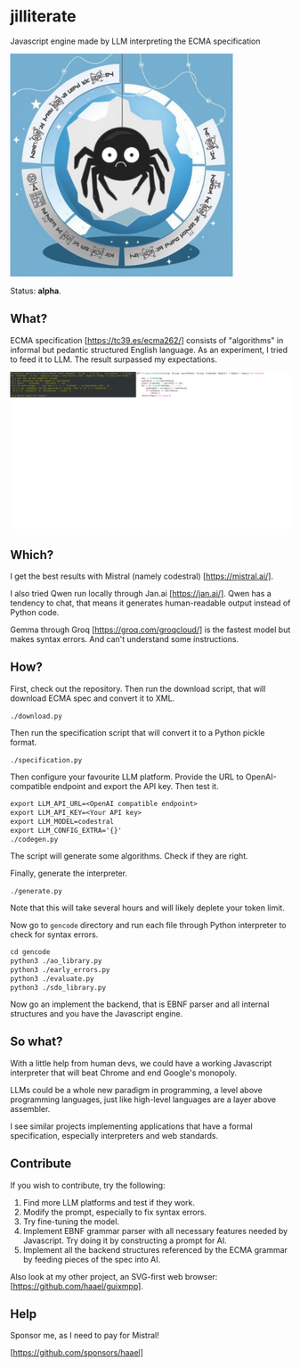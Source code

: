 # jilliterate
Javascript engine made by LLM interpreting the ECMA specification

<img src="varia/logo-1.png" height="400">

Status: **alpha**.

## What?

ECMA specification [https://tc39.es/ecma262/] consists of "algorithms" in informal but pedantic structured English language.
As an experiment, I tried to feed it to LLM. The result surpassed my expectations.

![code comparison](varia/codegen-comparison.png)

## Which?

I get the best results with Mistral (namely codestral) [https://mistral.ai/].

I also tried Qwen run locally through Jan.ai [https://jan.ai/]. Qwen has a tendency to chat, that means it generates
human-readable output instead of Python code.

Gemma through Groq [https://groq.com/groqcloud/] is the fastest model but makes syntax errors. And can't understand some instructions.


## How?

First, check out the repository.
Then run the download script, that will download ECMA spec and convert it to XML.

`./download.py`

Then run the specification script that will convert it to a Python pickle format.

`./specification.py`

Then configure your favourite LLM platform. Provide the URL to OpenAI-compatible endpoint and export the API key. Then test it.

```
export LLM_API_URL=<OpenAI compatible endpoint>
export LLM_API_KEY=<Your API key>
export LLM_MODEL=codestral
export LLM_CONFIG_EXTRA='{}'
./codegen.py
```

The script will generate some algorithms. Check if they are right.

Finally, generate the interpreter.

`./generate.py`

Note that this will take several hours and will likely deplete your token limit.

Now go to `gencode` directory and run each file through Python interpreter to check for syntax errors.

```
cd gencode
python3 ./ao_library.py
python3 ./early_errors.py
python3 ./evaluate.py
python3 ./sdo_library.py
```

Now go an implement the backend, that is EBNF parser and all internal structures and you have the Javascript engine.

## So what?

With a little help from human devs, we could have a working Javascript interpreter that will beat Chrome and end Google's monopoly.

LLMs could be a whole new paradigm in programming, a level above programming languages, just like high-level languages are a layer
above assembler.

I see similar projects implementing applications that have a formal specification, especially interpreters and web standards.

## Contribute

If you wish to contribute, try the following:

1. Find more LLM platforms and test if they work.
2. Modify the prompt, especially to fix syntax errors.
3. Try fine-tuning the model.
4. Implement EBNF grammar parser with all necessary features needed by Javascript. Try doing it by constructing a prompt for AI.
5. Implement all the backend structures referenced by the ECMA grammar by feeding pieces of the spec into AI.

Also look at my other project, an SVG-first web browser: [https://github.com/haael/guixmpp].

## Help

Sponsor me, as I need to pay for Mistral!

[https://github.com/sponsors/haael]

